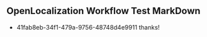 ## OpenLocalization Workflow Test MarkDown
* 41fab8eb-34f1-479a-9756-48748d4e9911 thanks!

<!--HONumber=Jul16_HO3-->


